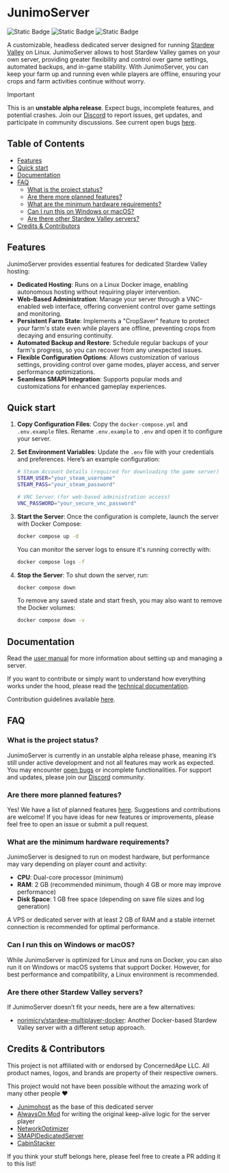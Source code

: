 # JunimoServer

![Static Badge](https://img.shields.io/badge/SVDS-1.0.0--alpha-34D058)
![Static Badge](https://img.shields.io/badge/Stardew%20Valley-1.6.15-34D058)
![Static Badge](https://img.shields.io/badge/SMAPI-4.1.10-34D058)

A customizable, headless dedicated server designed for running [Stardew Valley](https://www.stardewvalley.net/) on Linux. JunimoServer allows to host Stardew Valley games on your own server, providing greater flexibility and control over game settings, automated backups, and in-game stability. With JunimoServer, you can keep your farm up and running even while players are offline, ensuring your crops and farm activities continue without worry.

> [!IMPORTANT]
> This is an **unstable alpha release**. Expect bugs, incomplete features, and potential crashes. Join our [Discord](https://discord.gg/w23GVXdSF7) to report issues, get updates, and participate in community discussions. See current open bugs [here](https://github.com/stardew-valley-dedicated-server/server/issues).

## Table of Contents

<!-- REGENRATE TOC: npx markdown-toc -i README.md -->

<!-- toc -->

- [Features](#features)
- [Quick start](#quick-start)
- [Documentation](#documentation)
- [FAQ](#faq)
  * [What is the project status?](#what-is-the-project-status)
  * [Are there more planned features?](#are-there-more-planned-features)
  * [What are the minimum hardware requirements?](#what-are-the-minimum-hardware-requirements)
  * [Can I run this on Windows or macOS?](#can-i-run-this-on-windows-or-macos)
  * [Are there other Stardew Valley servers?](#are-there-other-stardew-valley-servers)
- [Credits & Contributors](#credits--contributors)

<!-- tocstop -->

## Features
JunimoServer provides essential features for dedicated Stardew Valley hosting:

- **Dedicated Hosting**: Runs on a Linux Docker image, enabling autonomous hosting without requiring player intervention.
- **Web-Based Administration**: Manage your server through a VNC-enabled web interface, offering convenient control over game settings and monitoring.
- **Persistent Farm State**: Implements a "CropSaver" feature to protect your farm's state even while players are offline, preventing crops from decaying and ensuring continuity.
- **Automated Backup and Restore**: Schedule regular backups of your farm's progress, so you can recover from any unexpected issues.
- **Flexible Configuration Options**: Allows customization of various settings, providing control over game modes, player access, and server performance optimizations.
- **Seamless SMAPI Integration**: Supports popular mods and customizations for enhanced gameplay experiences.


## Quick start
  1. **Copy Configuration Files**: Copy the `docker-compose.yml` and `.env.example` files. Rename `.env.example` to `.env` and open it to configure your server.

  2. **Set Environment Variables**: Update the `.env` file with your credentials and preferences. Here’s an example configuration:
      ```sh
      # Steam Account Details (required for downloading the game server)
      STEAM_USER="your_steam_username"
      STEAM_PASS="your_steam_password"

      # VNC Server (for web-based administration access)
      VNC_PASSWORD="your_secure_vnc_password"
      ```

  3. **Start the Server**: Once the configuration is complete, launch the server with Docker Compose:
      ```sh
      docker compose up -d
      ```

      You can monitor the server logs to ensure it's running correctly with:

      ```sh
      docker compose logs -f
      ```


 4. **Stop the Server**: To shut down the server, run:
      ```sh
      docker compose down
      ```

      To remove any saved state and start fresh, you may also want to remove the Docker volumes:

      ```sh
      docker compose down -v
      ```



## Documentation
Read the [user manual](docs/usage.md) for more information about setting up and managing a server.

If you want to contribute or simply want to understand how everything works under the hood, please read the [technical documentation](docs/architecture.md).

Contribution guidelines available [here](docs/contributing.md).



## FAQ
### What is the project status?
JunimoServer is currently in an unstable alpha release phase, meaning it’s still under active development and not all features may work as expected. You may encounter [open bugs](https://github.com/stardew-valley-dedicated-server/server/issues) or incomplete functionalities. For support and updates, please join our [Discord](https://discord.gg/w23GVXdSF7) community.

### Are there more planned features?
Yes! We have a list of planned features [here](docs/planned-features.md). Suggestions and contributions are welcome! If you have ideas for new features or improvements, please feel free to open an issue or submit a pull request.

### What are the minimum hardware requirements?
JunimoServer is designed to run on modest hardware, but performance may vary depending on player count and activity:

  - **CPU**: Dual-core processor (minimum)
  - **RAM**: 2 GB (recommended minimum, though 4 GB or more may improve performance)
  - **Disk Space**: 1 GB free space (depending on save file sizes and log generation)

A VPS or dedicated server with at least 2 GB of RAM and a stable internet connection is recommended for optimal performance.

### Can I run this on Windows or macOS?
While JunimoServer is optimized for Linux and runs on Docker, you can also run it on Windows or macOS systems that support Docker. However, for best performance and compatibility, a Linux environment is recommended.

### Are there other Stardew Valley servers?
If JunimoServer doesn’t fit your needs, here are a few alternatives:
  - [norimicry/stardew-multiplayer-docker](https://github.com/norimicry/stardew-multiplayer-docker): Another Docker-based Stardew Valley server with a different setup approach.



## Credits & Contributors
This project is not affiliated with or endorsed by ConcernedApe LLC.
All product names, logos, and brands are property of their respective owners.

This project would not have been possible without the amazing work of many other people :heart:
* [Junimohost](https://github.com/JunimoHost/junimohost-stardew-server) as the base of this dedicated server
* [AlwaysOn Mod](https://github.com/funny-snek/Always-On-Server-for-Multiplayer) for writing the original keep-alive logic for the server player
* [NetworkOptimizer](https://github.com/Ilyaki/NetworkOptimizer)
* [SMAPIDedicatedServer](https://github.com/ObjectManagerManager/SMAPIDedicatedServerMod/tree/main/DedicatedServer)
* [CabinStacker](https://github.com/reyqn/CabinStacker)

If you think your stuff belongs here, please feel free to create a PR adding it to this list!
